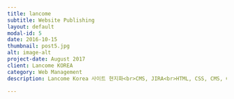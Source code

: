```yaml
---
title: lancome
subtitle: Website Publishing
layout: default
modal-id: 5
date: 2016-10-15
thumbnail: post5.jpg
alt: image-alt
project-date: August 2017
client: Lancome KOREA
category: Web Management
description: Lancome Korea 사이트 현지화<br>CMS, JIRA<br>HTML, CSS, CMS, Google Analystics

---
```

